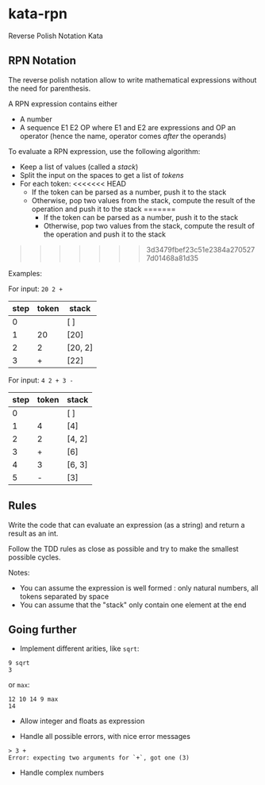 # kata-rpn
Reverse Polish Notation Kata

## RPN Notation

The reverse polish notation allow to write mathematical expressions without the need for parenthesis.

A RPN expression contains either

* A number
* A sequence E1 E2 OP where E1 and E2 are expressions and OP an operator (hence the name, operator
  comes *after* the operands)

To evaluate a RPN expression, use the following algorithm:

* Keep a list of values (called a *stack*)
* Split the input on the spaces to get a list of *tokens*
* For each token:
<<<<<<< HEAD
  * If the token can be parsed as a number, push it to the stack
  * Otherwise, pop two values from the stack, compute the result of the operation and push it to the stack
=======
    * If the token can be parsed as a number, push it to the stack
    * Otherwise, pop two values from the stack, compute the result of the operation and push it to the stack
>>>>>>> 3d3479fbef23c51e2384a2705277d01468a81d35

Examples:

For input: `20 2 +`

|step|token|stack|
|----|-----|-----|
|0|     | [ ]    |
|1|  20 | [20]   |
|2|  2  | [20, 2]|
|3|  +  | [22]   |

For input: `4 2 + 3 -`

|step|token|stack|
|--|---|-------|
|0 |   | [ ]   |
|1 | 4 | [4]   |
|2 | 2 |[4, 2] |
|3 | + | [6]   |
|4 | 3 | [6, 3]|
|5 | - | [3]   |


## Rules

Write the code that can evaluate an expression (as a string) and return a result
as an int.

Follow the TDD rules as close as possible and try to make the smallest possible cycles.

Notes:
* You can assume the expression is well formed : only natural numbers, all tokens separated by space
* You can assume that the "stack" only contain one element at the end


## Going further

* Implement different arities, like `sqrt`:

```
9 sqrt
3
```

or `max`:

```
12 10 14 9 max
14
```

* Allow integer and floats as expression

* Handle all possible errors, with nice error messages

```
> 3 +
Error: expecting two arguments for `+`, got one (3)
```

* Handle complex numbers
